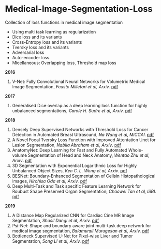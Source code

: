 # Medical-Image-Segmentation-Loss
Collection of loss functions in medical image segmentation
* Using multi task learning as regularization
* Dice loss and its variants
* Cross-Entropy loss and its variants
* Tversky loss and its variants
* Adversarial loss
* Auto-encoder loss
* Micellaneous: Overlapping loss, Threshold map loss

**2016**
1. V-Net: Fully Convolutional Neural Networks for Volumetric Medical Image Segmentation, *Fausto Milletari et al, Arxiv.* [pdf](https://arxiv.org/pdf/1606.04797.pdf)

**2017**
1. Generalised Dice overlap as a deep learning loss function for highly unbalanced segmentations, *Carole H. Sudre et al, Arxiv.* [pdf](https://arxiv.org/pdf/1707.03237.pdf)

**2018**
1. Densely Deep Supervised Networks with Threshold Loss for Cancer Detection in Automated Breast Ultrasound, *Na Wang et al, MICCAI.* [pdf](https://link.springer.com/content/pdf/10.1007%2F978-3-030-00937-3_73.pdf)
1. A Novel Focal Tversky Loss Function with Improved Attentation Unet for Lesion Segmentation, *Nabila Abraham et al, Arxiv*. [pdf](https://arxiv.org/pdf/1810.07842.pdf)
1. AnatomyNet: Deep Learning for Fast and Fully Automated Whole-volume Segmentation of Head and Neck Anatomy, *Wentao Zhu et al, Arxiv*. [pdf](https://arxiv.org/pdf/1808.05238.pdf)
1. 3D Segmentation with Exponential Logarithmic Loss for Highly Unbalanced Object Sizes, *Ken C. L. Wong et al, Arxiv.* [pdf](https://arxiv.org/pdf/1809.00076.pdf)
1. BESNet: Boundary-Enhanced Segmentation of Cellsin Histopathological Images, *Hirohisa Oda et al, Arxiv.* [pdf](https://link.springer.com/content/pdf/10.1007%2F978-3-030-00934-2_26.pdf)
1. Deep Multi-Task and Task specific Feature Learning Network for Roubust Shape Preserved Organ Segmentation, *Chaowei Tan et al, ISBI.* [pdf](https://ieeexplore.ieee.org/stamp/stamp.jsp?tp=&arnumber=8363791&tag=1) 

**2019**
1. A Distance Map Regularized CNN for Cardiac Cine MR Image Segmentation, *Shusil Dangi et al, Arxiv.* [pdf](https://arxiv.org/pdf/1901.01238.pdf)
1. Psi-Net: Shape and boundary aware joint multi-task deep network for medical image segmentation, *Balamurali Murugesan et al, Arxiv.* [pdf](https://arxiv.org/pdf/1902.04099.pdf)
1. Bottleneck Supervised U-Net for Pixel-wise Liver and Tumor Segmentation, *Song LI et al, Arxiv.* [pdf](https://arxiv.org/pdf/1810.10331.pdf)
